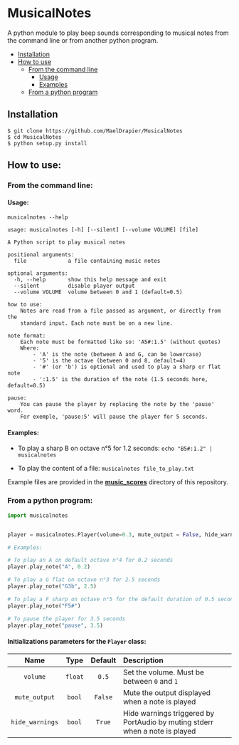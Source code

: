 # MusicalNotes
A python module to play beep sounds corresponding to musical notes from the command line or from another python program.

- [Installation](#installation)
- [How to use](#how-to-use)
    - [From the command line](#from-the-command-line)
        - [Usage](#usage)
        - [Examples](#examples)
    - [From a python program](#from-a-python-program)
    
## Installation
```
$ git clone https://github.com/MaelDrapier/MusicalNotes
$ cd MusicalNotes
$ python setup.py install
```

## How to use:

### From the command line:

#### Usage:
`musicalnotes --help`
```
usage: musicalnotes [-h] [--silent] [--volume VOLUME] [file]

A Python script to play musical notes

positional arguments:
  file             a file containing music notes

optional arguments:
  -h, --help       show this help message and exit
  --silent         disable player output
  --volume VOLUME  volume between 0 and 1 (default=0.5)

how to use:
    Notes are read from a file passed as argument, or directly from the
    standard input. Each note must be on a new line.

note format:
    Each note must be formatted like so: 'A5#:1.5' (without quotes)
    Where:
        - 'A' is the note (between A and G, can be lowercase)
        - '5' is the octave (between 0 and 8, default=4)
        - '#' (or 'b') is optional and used to play a sharp or flat note
        - ':1.5' is the duration of the note (1.5 seconds here, default=0.5)

pause:
    You can pause the player by replacing the note by the 'pause' word.
    For exemple, 'pause:5' will pause the player for 5 seconds.
```

#### Examples:
- To play a sharp B on octave n°5 for 1.2 seconds: `echo "B5#:1.2" | musicalnotes`

- To play the content of a file: `musicalnotes file_to_play.txt`

Example files are provided in the [**music_scores**](music_scores) directory of this repository.


### From a python program:
```Python
import musicalnotes


player = musicalnotes.Player(volume=0.3, mute_output = False, hide_warnings = True)

# Examples:

# To play an A on default octave n°4 for 0.2 seconds
player.play_note("A", 0.2)

# To play a G flat on octave n°3 for 2.5 seconds
player.play_note("G3b", 2.5)

# To play a F sharp on octave n°5 for the default duration of 0.5 seconds
player.play_note("F5#")

# To pause the player for 3.5 seconds
player.play_note("pause", 3.5)
```

#### Initializations parameters for the `Player` class:

|Name|Type|Default|Description|
|:---:|:---:|:---:|:---|
|`volume`|`float`|`0.5`|Set the volume. Must be between `0` and `1`|
|`mute_output`|`bool`|`False`|Mute the output displayed when a note is played|
|`hide_warnings`|`bool`|`True`|Hide warnings triggered by PortAudio by muting stderr when a note is played|
